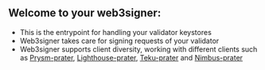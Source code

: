 ## Welcome to your web3signer:

- This is the entrypoint for handling your validator keystores
- Web3signer takes care for signing requests of your validator
- Web3signer supports client diversity, working with different clients such as [Prysm-prater](http://my.dappnode/#/installer/prysm-prater.dnp.dappnode.eth), [Lighthouse-prater](http://my.dappnode/#/installer/lighthouse-prater.dnp.dappnode.eth), [Teku-prater](http://my.dappnode/#/installer/teku-prater.dnp.dappnode.eth) and [Nimbus-prater](http://my.dappnode/#/installer/nimbus-prater.dnp.dappnode.eth)
